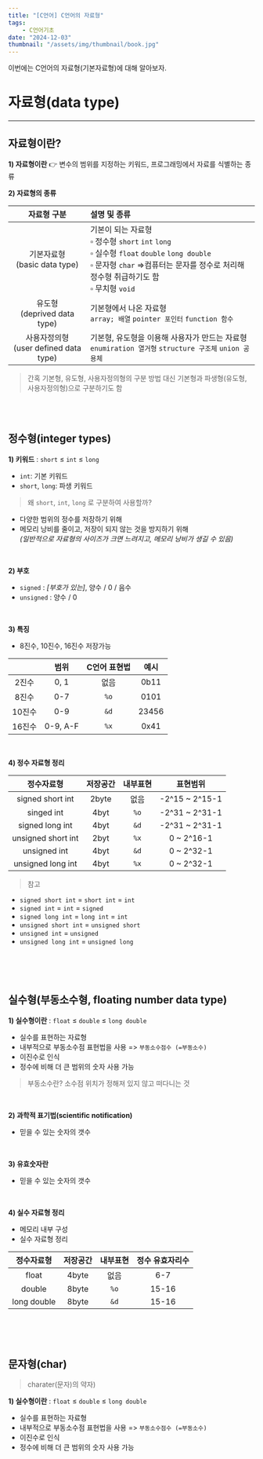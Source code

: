 ```yaml
---
title: "[C언어] C언어의 자료형"
tags:
    - C언어기초
date: "2024-12-03"
thumbnail: "/assets/img/thumbnail/book.jpg"
---
```

이번에는 C언어의 자료형(기본자료형)에 대해 알아보자.    


# 자료형(data type)
---

## 자료형이란? 

**1) 자료형이란** 👉 변수의 범위를 지정하는 키워드, 프로그래밍에서 자료를 식별하는 종류    

**2) 자료형의 종류** 

|자료형 구분|설명 및 종류|
|:---:|:---|
|기본자료형<br>(basic data type)|기본이 되는 자료형<br>▫️ 정수형 `short` `int` `long`  <br>▫️ 실수형 `float` `double` `long double`<br>▫️ 문자형 `char`  =>컴퓨터는 문자를 정수로 처리해 정수형 취급하기도 함<br>▫️ 무치형 `void`|
|유도형<br>(deprived data type)|기본형에서 나온 자료형 <br>`array; 배열` `pointer 포인터` `function 함수`|
|사용자정의형<br>(user defined data type)|기본형, 유도형을 이용해 사용자가 만드는 자료형<br>`enumiration 열거형` `structure 구조체` `union 공용체`|

> 간혹 기본형, 유도형, 사용자정의형의 구분 방법 대신 기본형과 파생형(유도형, 사용자정의형)으로 구분하기도 함


<br>
<br>


## 정수형(integer types)


**1) 키워드** : `short` ≤ `int` ≤ `long`
* `int`: 기본 키워드
* `short`, `long`: 파생 키워드

> 왜 `short`, `int`, `long` 로 구분하여 사용할까?     
* 다양한 범위의 정수를 저장하기 위해
* 메모리 낭비를 줄이고, 저장이 되지 않는 것을 방지하기 위해    
_(일반적으로 자료형의 사이즈가 크면 느려지고, 메모리 낭비가 생길 수 있음)_

<br>

**2) 부호**
* `signed` : _[부호가 있는]_, 양수 / 0 / 음수
* `unsigned` : 양수 / 0

<br>

**3) 특징**
* 8진수, 10진수, 16진수 저장가능

||범위|C언어 표현법|예시|
|:---:|:---:|:---:|:---:|
|2진수|0, 1|없음|0b11|
|8진수|0-7|`%o`|0101|
|10진수|0-9|`&d`|23456|
|16진수|0-9, A-F|`%x`|0x41|

<br>

**4) 정수 자료형 정리**

|정수자료형|저장공간|내부표현|표현범위|
|:---:|:---:|:---:|:---:|
|signed short int|2byte|없음|-2^15 ~ 2^15-1|
|singed int|4byt|`%o`|-2^31 ~ 2^31-1|
|signed long int|4byt|`&d`|-2^31 ~ 2^31-1|
|unsigned short int|2byt|`%x`|0 ~ 2^16-1|
|unsigned int|4byt|`&d`|0 ~ 2^32-1|
|unsigned long int|4byt|`%x`|0 ~ 2^32-1|

> 참고
* `signed short int` = `short int` = `int`
* `signed int` = `int` = `signed`
* `signed long int` = `long int` = `int`
* `unsigned short int` = `unsigned short`
* `unsigned int` = `unsigned`
* `unsigned long int` = `unsigned long`

<br>
<br>
<br>


## 실수형(부동소수형, floating number data type)
**1) 실수형이란** : `float` ≤ `double` ≤ `long double`
* 실수를 표현하는 자료형
* 내부적으로 부동소수점 표현법을 사용 => `부동소수점수 (=부동소수)`
* 이진수로 인식
* 정수에 비해 더 큰 범위의 숫자 사용 가능

> 부동소수란? 소수점 위치가 정해져 있지 않고 떠다니는 것

<br>

**2) 과학적 표기법(scientific notification)**
* 믿을 수 있는 숫자의 갯수

<br>

**3) 유효숫자란**
* 믿을 수 있는 숫자의 갯수

<br>

**4) 실수 자료형 정리**
* 메모리 내부 구성
* 실수 자료형 정리

|정수자료형|저장공간|내부표현|정수 유효자리수|
|:---:|:---:|:---:|:---:|
|float|4byte|없음|6-7|
|double|8byte|`%o`|15-16|
|long double|8byte|`&d`|15-16|

<br>
<br>
<br>


## 문자형(char)
>charater(문자)의 약자)

**1) 실수형이란** : `float` ≤ `double` ≤ `long double`
* 실수를 표현하는 자료형
* 내부적으로 부동소수점 표현법을 사용 => `부동소수점수 (=부동소수)`
* 이진수로 인식
* 정수에 비해 더 큰 범위의 숫자 사용 가능

